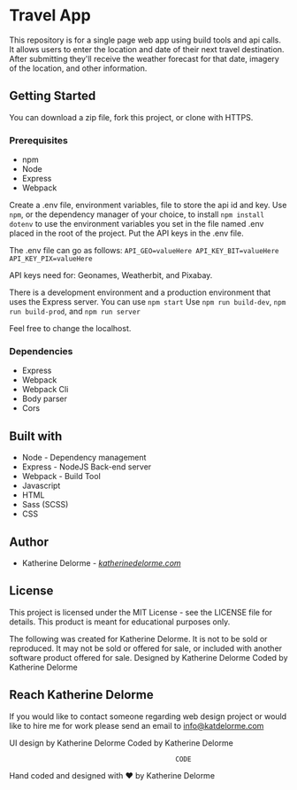 # Travel App
This repository is for a single page web app using build tools and api calls. It allows users to enter the location and date of their next travel destination. After submitting they'll receive the weather forecast for that date, imagery of the location, and other information.

## Getting Started
You can download a zip file, fork this project, or clone with HTTPS.

### Prerequisites
* npm
* Node
* Express
* Webpack

Create a .env file, environment variables, file to store the api id and key. Use `npm`, or the dependency manager of your choice, to install `npm install dotenv` to use the environment variables you set in the file named .env placed in the root of the project. Put the API keys in the .env file.

The .env file can go as follows:
`API_GEO=valueHere
API_KEY_BIT=valueHere
API_KEY_PIX=valueHere`

API keys need for: Geonames, Weatherbit, and Pixabay.

There is a development environment and a production environment that uses the Express server.
You can use `npm start`
Use `npm run build-dev`, `npm run build-prod`, and `npm run server`

Feel free to change the localhost.

### Dependencies
* Express
* Webpack
* Webpack Cli
* Body parser
* Cors

## Built with
* Node - Dependency management
* Express - NodeJS Back-end server
* Webpack - Build Tool
* Javascript
* HTML
* Sass (SCSS)
* CSS

## Author
* Katherine Delorme - *[katherinedelorme.com](http://katherinedelorme.com?utm_source=github&utm_medium=repo&utm_campaign=quarantine_chronicles_readme "Portfolio Website")*

## License
This project is licensed under the MIT License - see the LICENSE file for details.
This product is meant for educational purposes only.

The following was created for Katherine Delorme. It is not to be sold or reproduced. It may not be sold or offered for sale, or included with another software product offered for sale.
Designed by Katherine Delorme
Coded by Katherine Delorme

## Reach Katherine Delorme
If you would like to contact someone regarding web design project or would like to hire me for work please send an email to info@katdelorme.com


UI design by Katherine Delorme
Coded by Katherine Delorme



                                              CODE

Hand coded and designed with &hearts; by Katherine Delorme
